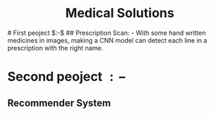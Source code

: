 <h1 align="center">Medical Solutions</h1>
# First peoject $:-$
  ## Prescription Scan:
    - With some hand written medicines in images, making a CNN model can detect each line in a prescription with the right name.
  
  
# Second peoject $:-$
  ## Recommender System
